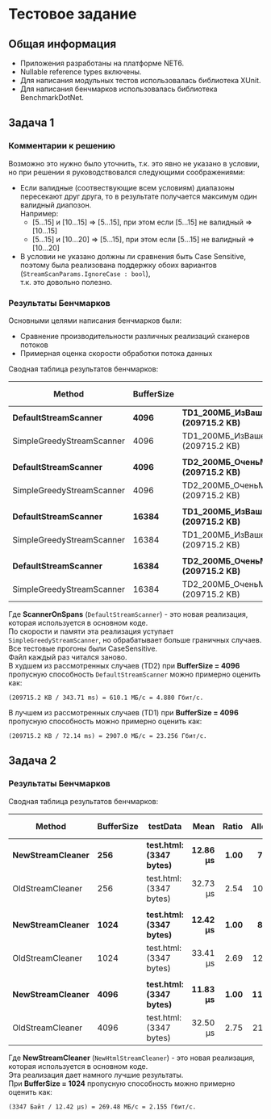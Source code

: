 # Тестовое задание

## Общая информация

- Приложения разработаны на платформе NET6.
- Nullable reference types включены.
- Для написания модульных тестов использовалась библиотека XUnit.
- Для написания бенчмарков использовалась библиотека BenchmarkDotNet.

## Задача 1

### Комментарии к решению

Возможно это нужно было уточнить, т.к. это явно не указано в условии, но при решении я руководствовался следующими соображениями:

- Если валидные (соотвествующие всем условиям) диапазоны пересекают друг друга, то в результате получается максимум один валидный диапозон.  
  Например:
  - [5...15] и [10...15] => [5...15], при этом если [5...15] не валидный => [10...15]
  - [5...15] и [10...20] => [5...15], при этом если [5...15] не валидный => [10...20]
- В условии не указано должны ли сравнения быть Case Sensitive, поэтому была реализована поддержку обоих вариантов (`StreamScanParams.IgnoreCase : bool`),  
  т.к. это довольно полезно.

### Результаты Бенчмарков

Основными целями написания бенчмарков были:
- Сравнение производительности различных реализаций сканеров потоков
- Примерная оценка скорости обработки потока данных

Сводная таблица результатов бенчмарков:

|                    Method | BufferSize | testData                                                                           |      Mean | Ratio |    Allocated | Alloc Ratio |
|-------------------------- |----------- |------------------------------------------------------------------------------------|----------:|------:|-------------:|------------:|
|      **DefaultStreamScanner** |       **4096** | **TD1_200МБ_ИзВашегоПисьма_ОдинБольшойДиапазон:<br/> (209715.2 KB)**           | **195.31 ms** |  **1.00** |    **257.61 KB** |        **1.00** |
| SimpleGreedyStreamScanner |       4096 | TD1_200МБ_ИзВашегоПисьма_ОдинБольшойДиапазон:<br/> (209715.2 KB)                   | 195.19 ms |  1.00 |    257.59 KB |        1.00 |
|                           |            |                                                                                    |           |       |              |             |
|      **DefaultStreamScanner** |       **4096** | **TD2_200МБ_ОченьМногоДиапазонов(Валидных&lt;Невалидных):<br/> (209715.2 KB)** | **343.71 ms** |  **1.00** | **224467.07 KB** |        **1.00** |
| SimpleGreedyStreamScanner |       4096 | TD2_200МБ_ОченьМногоДиапазонов(Валидных&lt;Невалидных):<br/> (209715.2 KB)      | 280.31 ms |  0.82 |  67852.42 KB |        0.30 |
|                           |            |                                                                                    |           |       |              |             |
|      **DefaultStreamScanner** |      **16384** | **TD1_200МБ_ИзВашегоПисьма_ОдинБольшойДиапазон:<br/> (209715.2 KB)**           |  **72.14 ms** |  **1.00** |    **275.34 KB** |        **1.00** |
| SimpleGreedyStreamScanner |      16384 | TD1_200МБ_ИзВашегоПисьма_ОдинБольшойДиапазон:<br/> (209715.2 KB)                |  71.31 ms |  0.99 |    275.35 KB |        1.00 |
|                           |            |                                                                                    |           |       |              |             |
|      **DefaultStreamScanner** |      **16384** | **TD2_200МБ_ОченьМногоДиапазонов(Валидных&lt;Невалидных):<br/> (209715.2 KB)**  | **192.06 ms** |  **1.00** | **211187.55 KB** |        **1.00** |
| SimpleGreedyStreamScanner |      16384 | TD2_200МБ_ОченьМногоДиапазонов(Валидных&lt;Невалидных):<br/> (209715.2 KB)      | 152.20 ms |  0.79 |  69922.54 KB |        0.33 |

Где **ScannerOnSpans** (`DefaultStreamScanner`) - это новая реализация, которая используется в основном коде.  
По скорости и памяти эта реализация уступает `SimpleGreedyStreamScanner`, но обрабатывает больше граничных случаев.  
Все тестовые прогоны были CaseSensitive.  
Файл каждый раз читался заново.  
В худшем из рассмотренных случаев (TD2) при **BufferSize = 4096** пропусную способность `DefaultStreamScanner` можно примерно оценить как:
```
(209715.2 KB / 343.71 ms) = 610.1 МБ/с = 4.880 Гбит/с.
```

В лучшем из рассмотренных случаев (TD1) при **BufferSize = 4096** пропусную способность можно примерно оценить как:
```
(209715.2 KB / 72.14 ms) = 2907.0 МБ/с = 23.256 Гбит/с.
```

## Задача 2

### Результаты Бенчмарков

Сводная таблица результатов бенчмарков:

|           Method | BufferSize |                testData |     Mean |        Ratio | Allocated | Alloc Ratio |
|----------------- |----------- |------------------------ |---------:|-------------:|----------:|------------:|
| **NewStreamCleaner** |        **256** | **test.html: (3347 bytes)** | **12.86 μs** |  **1.00** |   **7.27 KB** |        **1.00** |
| OldStreamCleaner |        256 | test.html: (3347 bytes) | 32.73 μs |         2.54 |  10.53 KB |        1.45 |
|                  |            |                         |          |              |           |             |
| **NewStreamCleaner** |       **1024** | **test.html: (3347 bytes)** | **12.42 μs** |  **1.00** |  **8.02 KB** |        **1.00** |
| OldStreamCleaner |       1024 | test.html: (3347 bytes) | 33.41 μs |         2.69 |  12.78 KB |        1.59 |
|                  |            |                         |          |              |           |             |
| **NewStreamCleaner** |       **4096** | **test.html: (3347 bytes)** | **11.83 μs** |  **1.00** |  **11.02 KB** |        **1.00** |
| OldStreamCleaner |       4096 | test.html: (3347 bytes) | 32.50 μs |         2.75 |  21.71 KB |        1.97 |

Где **NewStreamCleaner** (`NewHtmlStreamCleaner`) - это новая реализация, которая используется в основном коде.  
Эта реализация дает намного лучшие результаты.  
При **BufferSize = 1024** пропусную способность можно примерно оценить как:
```
(3347 Байт / 12.42 μs) = 269.48 МБ/с = 2.155 Гбит/с.
```